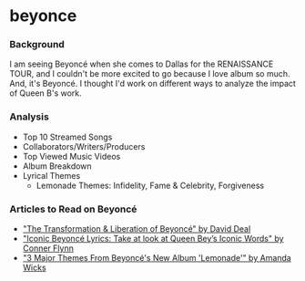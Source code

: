 # beyonce

### Background
I am seeing Beyoncé when she comes to Dallas for the RENAISSANCE TOUR, and I couldn't be more excited to go because I love album so much. And, it's Beyoncé. I thought I'd work on different ways to analyze the impact of Queen B's work. 

### Analysis
* Top 10 Streamed Songs
* Collaborators/Writers/Producers
* Top Viewed Music Videos
* Album Breakdown
* Lyrical Themes
  * Lemonade Themes: Infidelity, Fame & Celebrity, Forgiveness

### Articles to Read on Beyoncé
* ["The Transformation & Liberation of Beyoncé" by David Deal ](https://davidjdeal.medium.com/the-transformation-liberation-of-beyonc%C3%A9-853db3a2074d#:~:text=After%20creating%20a%20body%20of,she%20has%20become%20culturally%20relevant.)
* ["Iconic Beyoncé Lyrics: Take at look at Queen Bey’s Iconic Words" by Conner Flynn](https://www.seatunique.com/blog/beyonces-best-lyrics/)
* ["3 Major Themes From Beyoncé's New Album 'Lemonade'" by Amanda Wicks](https://www.cbsnews.com/sanfrancisco/news/3-major-themes-from-beyonces-new-album-lemonade/)
